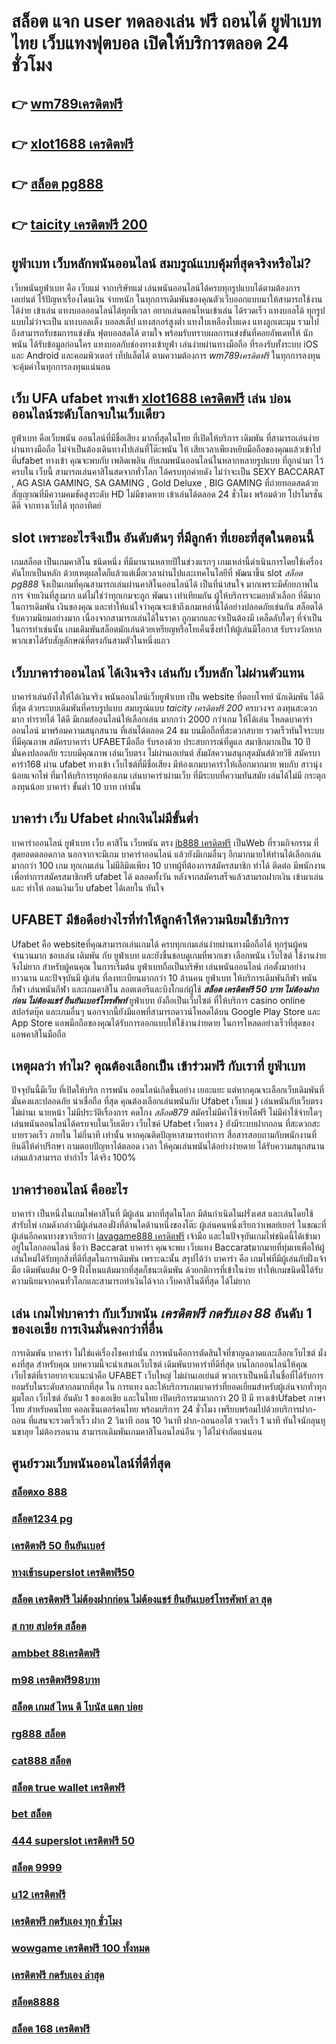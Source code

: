 # สล็อต แจก user ทดลองเล่น ฟรี ถอนได้ ยูฟ่าเบทไทย   เว็บแทงฟุตบอล เปิดให้บริการตลอด 24 ชั่วโมง

## 👉 [wm789เครดิตฟรี](https://mabet.net/register/)
## 👉 [xlot1688 เครดิตฟรี](https://mabet.net/pg-slot-credit-free/)
## 👉 [สล็อต pg888](https://member.mabet.net/?action=login)
## 👉 [taicity เครดิตฟรี 200](https://mabet.net/20-free-100/)

## ยูฟ่าเบท เว็บหลักพนันออนไลน์ สมบรูณ์แบบคุ้มที่สุดจริงหรือไม่?

 เว็บพนันยูฟ่าเบท คือ  เว็บแม่ จากบริษัทแม่ เล่นพนันออนไลน์ได้ครบทุกรูปแบบได้ตามต้องการ  เอเย่นต์ ไร้ปัญหาเรื่องโดนเงิน   จ่ายหนัก ในทุกการเดิมพันของคุณตัวเว็บออกแบบมาให้สามารถใช้งานได้ง่าย เข้าเล่น แทงบอลออนไลน์ได้ทุกที่เวลา อยากเล่นตอนไหนเข้าเล่น ได้รวดเร็ว  แทงบอลได้ ทุกรูปแบบไม่ว่าจะเป็น แทงบอลเต็ง บอลสเต็ป แทงสกอร์สูงต่ำ แทงใบเหลืองใบแดง แทงลูกเตะมุม รวมไปถึงสามารถรับชมการแข่งขัน ฟุตบอลสดได้ ตามใจ  พร้อมรับทราบผลการแข่งขันที่คอยอัพเดทให้ นักพนัน ได้รับข้อมูลก่อนใคร แทงบอลกับช่องทางเข้ายูฟ่า เล่นง่ายผ่านทางมือถือ ที่รองรับทั้งระบบ iOS และ Android และคอมพิวเตอร์ เท็ปแล็ตได้  ตามความต้องการ *wm789เครดิตฟรี* ในทุกการลงทุนจะคุ้มค่าในทุกการลงทุนแน่นอน


## เว็บ UFA ufabet ทางเข้า [xlot1688 เครดิตฟรี](https://member.mabet.net/?action=login)  เล่น บ่อนออนไลน์ระดับโลกจบในเว็บเดียว 

 ยูฟ่าเบท คือเว็บพนัน ออนไลน์ที่มีชื่อเสียง มากที่สุดในไทย  ที่เปิดให้บริการ เดิมพัน ที่สามารถเล่นง่ายผ่านทางมือถือ ไม่จำเป็นต้องเดินทางไปเล่นที่โต๊ะพนัน ให้ เสียเวลาเพียงหยิบมือถือของคุณแล้วเข้าไปที่ufabet ทางเข้า คุณจะพบกับ เพลิดเพลิน  กับเกมพนันออนไลน์ในหลากหลายรูปแบบ ที่ถูกนำมา ไว้ครบใน เว็บนี้  สามารถเล่นคาสิโนสดจากทั่วโลก ได้ครบทุกค่ายดัง  ไม่ว่าจะเป็น SEXY BACCARAT , AG ASIA GAMING, SA GAMING , Gold Deluxe , BIG GAMING ที่ถ่ายทอดสดด้วยสัญญาณที่มีความคมชัดสูงระดับ HD ไม่มีขาดหาย  เข้าเล่นได้ตลอด 24 ชั่วโมง พร้อมด้วย โปรโมรชั่นดีดี จากทางเว็บได้ ทุกอาทิตย์ 


##  slot  เพราะอะไรจึงเป็น อันดับต้นๆ  ที่มีลูกค้า ที่เยอะที่สุดในตอนนี้

เกมสล็อต เป็นเกมคาสิโน ชนิดหนึ่ง ที่มีมานานหลายปีในช่วงแรกๆ เกมเหล่านี้ดำเนินการโดยใช้เครื่องคันโยกเป็นหลัก ด้วยเหตุผลใดก็แล้วแต่เมื่อเวลาผ่านไปและเทคโนโลยีที่ พัฒนาขึ้น  slot *สล็อต pg888* จึงเป็นเกมที่คุณสามารถเล่นผ่านคาสิโนออนไลน์ได้ เป็นที่น่าสนใจ มากเพราะมีศักยภาพในการ จ่ายเงินที่สูงมาก แต่ไม่ใช่ว่าทุกเกมจะถูก พัฒนา เท่าเทียมกัน ผู้ให้บริการจะมอบตัวเลือก ที่ดีมากในการเดิมพัน เงินของคุณ และทำให้แน่ใจว่าคุณจะเข้าถึงเกมเหล่านี้ได้อย่างปลอดภัยเช่นกัน สล็อตได้รับความนิยมอย่างมาก เนื่องจากสามารถเล่นได้ในราคา ถูกมากและจำเป็นต้องมี เคล็ดลับใดๆ ที่จำเป็นในการทำเช่นนั้น เกมเดิมพันสล็อตมักเล่นด้วยเหรียญหรือโทเค็นซึ่งทำให้ผู้เล่นมีโอกาส รับรางวัลหากพวกเขาได้รับสัญลักษณ์ที่ตรงกันสามตัวในหนึ่งแถว


## เว็บบาคาร่าออนไลน์ ได้เงินจริง เล่นกับ เว็บหลัก ไม่ผ่านตัวแทน 

บาคาร่าเล่นยังไงให้ได้เงินจริง พนันออนไลน์เว็บยูฟ่าเบท เป็น website ที่ตอบโจทย์  นักเดิมพัน ได้ดีที่สุด ด้วยระบบเดิมพันที่ครบรูปแบบ สมบรูณ์แบบ *taicity เครดิตฟรี 200* ครบวงจร ลงทุนสะดวกมาก  ทำรายได้ ได้ดี มีเกมส์ออนไลน์ให้เลือกเล่น มากกว่า 2000 กว่าเกม ให้ได้เล่น โหลดบาคาร่าออนไลน์ มาพร้อมความสนุกสนาน ที่เล่นได้ตลอด 24 ชม บนมือถือที่สะดวกสบาย รวดเร็วทันใจระบบที่มีคุณภาพ สมัครบาคาร่า UFABETมือถือ  รับรองด้วย ประสบการณ์ที่ดูแล  สมาชิกมากเป็น 10 ปี มั่นคงปลอดภัย ระบบมีคุณภาพ เล่นเว็บตรง ไม่ผ่านเอเย่นต์ สัมผัสความสนุกสุดมันส์ด้วยวิธี สมัครบาคาร่า168 ผ่าน ufabet ทางเข้า  เว็บไซต์ที่มีชื่อเสียง มีห้องเกมบาคาร่าให้เลือกมากมาย พบกับ สาวนุ่งน้อยแจกไพ่  ที่มาให้บริการทุกห้องเกม เล่นบาคาร่าผ่านเว็บ ที่มีระบบที่ความทันสมัย เล่นได้ไม่มี กระตุก  ลงทุนน้อย บาคาร่า ขั้นต่ำ 10 บาท เท่านั้น


##  บาคาร่า เว็บ Ufabet  ฝากเงินไม่มีขั้นต่ำ

บาคาร่าออนไลน์   ยูฟ่าเบท   เว็บ คาสิโน  เว็บพนัน ตรง   [ib888 เครดิตฟรี](https://mabet.net/) เป็นWeb ที่รวมกิจกรรม ที่  สุดยอดตลอดกาล นอกจากจะมีเกม บาคาร่าออนไลน์  แล้วยังมีเกมอื่นๆ อีกมากมายให้ท่านได้เลือกเล่นมากกว่า 100 เกม ทุกเกมเล่น ไม่มีลิมิตเพียง 10 บาทผู้ที่ต้องการสมัครสมาชิก  ทำได้ ติดต่อ มีพนักงาน เพื่อทำการสมัครสมาชิกฟรี ufabet ได้  ตลอดทั้งวัน  หลังจากสมัครเสร็จแล้วสามรถฝากเงิน เข้ามาเล่นและ   ทำให้ ถอนเงินเว็บ ufabet ได้เลยใน ทันใจ

## UFABET มีข้อดีอย่างไรที่ทำให้ลูกค้าให้ความนิยมใช้บริการ

Ufabet คือ  websiteที่คุณสามารถเล่นเกมได้ ครบทุกเกมเล่นง่ายผ่านทางมือถือได้ ทุกรุ่นผู้คนจำนวนมาก ชอบเล่น เดิมพัน กับ ยูฟ่าเบท และยังชื่นชอบดูเกมที่พวกเขา เลือกพนัน เว็บไซต์ ใช้งานง่ายจึงไม่ยาก สำหรับผู้คนคุณ ในการเริ่มต้น ยูฟ่าเบทถือเป็นบริษัท เล่นพนันออนไลน์ ก่อตั้งมาอย่าง ยาวนาน และปัจจุบันมี ผู้เล่น ที่ลงทะเบียนมากกว่า 10 ล้านคน ยูฟ่าเบท ให้บริการเดิมพันกีฬา พนันกีฬา เล่นพนันกีฬา และเกมคาสิโน ลอตเตอรีและบิงโกแก่ผู้ใช้  ***สล็อต เครดิตฟรี 50 บาท ไม่ต้องฝากก่อน ไม่ต้องแชร์ ยืนยันเบอร์โทรศัพท์*** ยูฟ่าเบท  ยังถือเป็นเว็บไซต์ ที่ให้บริการ casino online   สปอร์ตบุ๊ค และเกมอื่นๆ นอกจากนี้ยังมีแอพที่สามารถดาวน์โหลดได้บน Google Play Store และ App Store แอพมือถือของคุณได้รับการออกแบบให้ใช้งานง่ายดาย ในการโหลดอย่างเร็วที่สุดของแอพคาสิโนมือถือ 


## เหตุผลว่า ทำไม? คุณต้องเลือกเป็น เข้าร่วมฟรี กับเราที่ ยูฟ่าเบท

ปัจจุบันนี้มีเว็บ  ที่เปิดให้บริก การพนัน ออนไลน์เกิดขึ้นอย่าง เยอะแยะ แต่หากคุณจะเลือกเว็บเดิมพันที่มั่นคงและปลอดภัย  น่าเชื่อถือ ที่สุด คุณต้องเลือกเล่นพนันกับ  Ufabet เว็บแม่  } เล่นพนันกับเว็บตรงไม่ผ่านเ นายหน้า  ไม่มีประวัติเรื่องการ คดโกง   *สล็อต879* สมัครไม่มีค่าใช้จ่ายได้ฟรี ไม่มีค่าใช้จ่ายใดๆ เล่นพนันออนไลน์ได้ครบจบในเว็บเดียว เว็บไซค์  Ufabet เว็บตรง  } ยังมีระบบฝากถอน ที่สะดวกสะบายรวดเร็ว ภายใน  ไม่กี่นาที  เท่านั้น หากคุณติดปัญหาสามารถทำการ สื่อสารสอบถามกับพนักงานที่ยินดีให้คำปรึกษา ถามตอบปัญหาได้ตลอด เวลา  ให้คุณเล่นพนันได้อย่างง่ายดาย ได้รับความสนุกสนาน  เล่นแล้วสามารถ ทำกำไร ได้จริง 100% 


## บาคาร่าออนไลน์ คืออะไร  

บาคาร่า เป็นหนึ่งในเกมไพ่คาสิโนที่  มีผู้เล่น มากที่สุดในโลก มีต้นกำเนิดในฝรั่งเศส และเล่นโดยใช้สำรับไพ่ เกมดังกล่าวมีผู้เล่นสองฝั่งที่ด้านใดด้านหนึ่งของโต๊ะ ผู้เล่นคนหนึ่งเรียกว่าเพลย์เยอร์ ในขณะที่ผู้เล่นอีกคนทางขวาเรียกว่า [lavagame888 เครดิตฟรี](https://mabet.net/) เจ้ามือ และในปัจจุบันเกมไพ่ชนิดนี้ได้เข้ามาอยู่ในโลกออนไลน์ ชื่อว่า  Baccarat บาคาร่า  คุณจะพบ  เว็บแทง Baccaratมากมายที่ทุ่มเทเพื่อให้ผู้เล่นใหม่ได้รับทุกสิ่งที่ดีที่สุดในการเดิมพัน เพราะฉะนั้น สรุปได้ว่า บาคาร่า คือ เกมไพ่ที่มีผู้เล่นกับฝั่งเจ้ามือ เดิมพันแต้ม 0-9 ฝั่งไหนแต้มมากที่สุดก็ชนะเดิมพัน ด้วยกติการที่เข้าในง่าย ทำให้เกมชนิดนี้่ได้รับความนิยมจากคนทั่วโลกและสามารถทำเงินได้จาก  เว็บคาสิโนดีที่สุด ได้ไม่ยาก




## เล่น เกมไพ่บาคาร่า กับเว็บพนัน ***เครดิตฟรี กดรับเอง 88*** อันดับ 1 ของเอเชีย การเงินมั่นคงกว่าที่อื่น

 การเดิมพัน  บาคาร่า ไม่ใช่แค่เรื่องโชคเท่านั้น การพนันคือการตัดสินใจที่ชาญฉลาดและเลือกเว็บไซต์  มั่งคงที่สุด  สำหรับคุณ บทความนี้จะนำเสนอเว็บไซต์ เดิมพันบาคาร่าที่ดีที่สุด  บนโลกออนไลน์ให้คุณ เว็บไซต์ที่เราอยากจะแนะนำคือ UFABET   เว็บใหญ่ ไม่ผ่านเอเย่นต์ พวกเราเป็นหนึ่งในชื่อที่ได้รับการยอมรับในระดับสากลมากที่สุด ใน การแทง  และให้บริการเกมบาคาร่าที่ยอดเยี่ยมสำหรับผู้เล่นจากทั่วทุกมุมโลก เว็บไซต์ อันดับ 1 ของเอเชีย และในไทย เปิดบริการมามากกว่า 20 ปี มี  ทางเข้าUfabet ภาษาไทย สำหรับคนไทย คอลเซ็นเตอร์คนไทย พร้อมบริการ 24 ชั่วโมง  เพรียบพร้อมไปด้วยบริการฝาก-ถอน ที่แสนจะรวดเร็วเร็ว ฝาก 2 วินาที ถอน 10 วินาที  ฝาก-ถอนออโต้ รวดเร็ว 1 นาที ทันใจนักลุนทุนขาลุย ไม่ต้องรอนาน สามารถเดิมพันเกมคาสิโนอนไลน์อืน ๆ ได้ไม่จำกัดแน่นอน


## ศูนย์รวมเว็บพนันออนไลน์ที่ดีที่สุด

### [สล็อตxo 888](https://atom.io/themes/สล็อตเว็บตรง%20MABET.net%20สล็อตxoทั้งหมด%20008%20สล็อต%20สล็อตแตกหนัก%2020รับ100)
### [สล็อต1234 pg](https://atom.io/themes/สล็อตเว็บตรง%20MABET.net%20m89%20เครดิตฟรี%20008%20สล็อต%20สล็อตแตกหนัก%2020รับ100)
### [เครดิตฟรี 50 ยืนยันเบอร์](https://atom.io/themes/สล็อตเว็บตรง%20MABET.net%20สล็อต555%20008%20สล็อต%20สล็อตแตกหนัก%2020รับ100)
### [ทางเข้าsuperslot เครดิตฟรี50](https://atom.io/themes/สล็อตเว็บตรง%20MABET.net%20betflik%20เครดิตฟรี%202021%20008%20สล็อต%20สล็อตแตกหนัก%2020รับ100)
### [สล็อต เครดิตฟรี ไม่ต้องฝากก่อน ไม่ต้องแชร์ ยืนยันเบอร์โทรศัพท์ ลา สุด](https://atom.io/themes/สล็อตเว็บตรง%20MABET.net%20เฮง%20เฮง%20เฮง%20สล็อต%20999%20008%20สล็อต%20สล็อตแตกหนัก%2020รับ100)
### [ส กาย สปอร์ต สล็อต](https://atom.io/themes/สล็อตเว็บตรง%20MABET.net%20เครดิตฟรี%2050%20ยืนยันเบอร์%20รับเครดิต%20เลย%20008%20สล็อต%20สล็อตแตกหนัก%2020รับ100)
### [ambbet 88เครดิตฟรี](https://atom.io/themes/สล็อตเว็บตรง%20MABET.net%20joker888%20เครดิตฟรี%20008%20สล็อต%20สล็อตแตกหนัก%2020รับ100)
### [m98 เครดิตฟรี98บาท](https://atom.io/themes/สล็อตเว็บตรง%20MABET.net%20สล็อตxoคิงคอง%20008%20สล็อต%20สล็อตแตกหนัก%2020รับ100)
### [สล็อต เกมส์ ไหน ดี โบนัส แตก บ่อย](https://atom.io/themes/สล็อตเว็บตรง%20MABET.net%20b2yz%20เครดิตฟรี%20008%20สล็อต%20สล็อตแตกหนัก%2020รับ100)
### [rg888 สล็อต](https://atom.io/themes/สล็อตเว็บตรง%20MABET.net%20winner%20168%20เครดิตฟรี%20008%20สล็อต%20สล็อตแตกหนัก%2020รับ100)
### [cat888 สล็อต](https://atom.io/themes/สล็อตเว็บตรง%20MABET.net%20www555เครดิตฟรี%20008%20สล็อต%20สล็อตแตกหนัก%2020รับ100)
### [สล็อต true wallet เครดิตฟรี](https://atom.io/themes/สล็อตเว็บตรง%20MABET.net%20pxj%20เครดิตฟรี%2038%20008%20สล็อต%20สล็อตแตกหนัก%2020รับ100)
### [bet สล็อต](https://atom.io/themes/สล็อตเว็บตรง%20MABET.net%20เครดิตฟรี%20กดรับเอง%202021%20008%20สล็อต%20สล็อตแตกหนัก%2020รับ100)
### [444 superslot เครดิตฟรี 50](https://atom.io/themes/สล็อตเว็บตรง%20MABET.net%20ทดลอง%20เล่น%20สล็อต%20ทุก%20ค่าย%20008%20สล็อต%20สล็อตแตกหนัก%2020รับ100)
### [สล็อต 9999](https://atom.io/themes/สล็อตเว็บตรง%20MABET.net%20สล็อต0077%20008%20สล็อต%20สล็อตแตกหนัก%2020รับ100)
### [u12 เครดิตฟรี](https://atom.io/themes/สล็อตเว็บตรง%20MABET.net%20สล็อต%201150%20008%20สล็อต%20สล็อตแตกหนัก%2020รับ100)
### [เครดิตฟรี กดรับเอง ทุก ชั่วโมง](https://atom.io/themes/สล็อตเว็บตรง%20MABET.net%20สล็อต918%20008%20สล็อต%20สล็อตแตกหนัก%2020รับ100)
### [wowgame เครดิตฟรี 100 ทั้งหมด](https://atom.io/themes/สล็อตเว็บตรง%20MABET.net%20สมัคร%20ufabet%20auto%20true%20wallet%20008%20สล็อต%20สล็อตแตกหนัก%2020รับ100)
### [เครดิตฟรี กดรับเอง ล่าสุด](https://atom.io/themes/สล็อตเว็บตรง%20MABET.net%20lucia%20689สล็อต%20008%20สล็อต%20สล็อตแตกหนัก%2020รับ100)
### [สล็อต8888](https://atom.io/themes/สล็อตเว็บตรง%20MABET.net%20บา%20ค่า%20ร่า%201688%20เครดิตฟรี%20008%20สล็อต%20สล็อตแตกหนัก%2020รับ100)
### [สล็อต 168 เครดิตฟรี](https://atom.io/themes/สล็อตเว็บตรง%20MABET.net%20สล็อต%20ฝาก%20ขั้น%20ต่ํา%201%20บาท%20008%20สล็อต%20สล็อตแตกหนัก%2020รับ100)